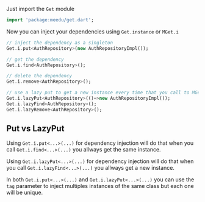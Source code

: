 Just import the `Get` module


```dart
import 'package:meedu/get.dart';
```


Now you can inject your dependencies using `Get.instance` or `MGet.i`

```dart
// inject the dependency as a singleton
Get.i.put<AuthRepository>(new AuthRepositoryImpl());

// get the dependency
Get.i.find<AuthRepository>();

// delete the dependency
Get.i.remove<AuthRepository>();

// use a lazy put to get a new instance every time that you call to MGet.i.lazyFind
Get.i.lazyPut<AuthRepository>(()=>new AuthRepositoryImpl());
Get.i.lazyFind<AuthRepository>();
Get.i.lazyRemove<AuthRepository>();
```

## Put vs LazyPut
Using `Get.i.put<...>(...)` for dependency injection will do that when you call `Get.i.find<...>(...)` you allways get the same instance.


Using `Get.i.lazyPut<...>(...)` for dependency injection will do that when you call `Get.i.lazyFind<...>(...)` you allways get a new instance.

In both `Get.i.put<...>(...)` and `Get.i.lazyPut<...>(...)` you can use the `tag` parameter to inject multiples instances of the same class but each one will be unique.